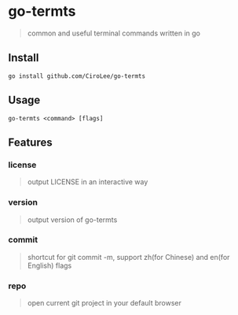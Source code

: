# go-termts           
> common and useful terminal commands written in go

## Install
```shell
go install github.com/CiroLee/go-termts
```

## Usage 
```shell
go-termts <command> [flags]
```

## Features     

### license     
> output LICENSE in an interactive way 

### version       
> output version of go-termts      

### commit        
> shortcut for git commit -m, support zh(for Chinese) and en(for English) flags       

### repo      
> open current git project in your default browser     

